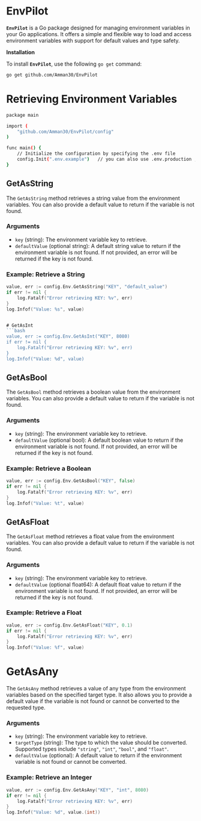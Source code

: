 # EnvPilot

**`EnvPilot`** is a Go package designed for managing environment variables in your Go applications. It offers a simple and flexible way to load and access environment variables with support for default values and type safety.

**Installation**

To install **`EnvPilot`**, use the following `go get` command:

```sh
go get github.com/Amman30/EnvPilot
```

# Retrieving Environment Variables
```bash
package main

import (
	"github.com/Amman30/EnvPilot/config"
)

func main() {
	// Initialize the configuration by specifying the .env file
	config.Init(".env.example")   // you can also use .env.production , if not provided .env is default value
}
```


## GetAsString

The `GetAsString` method retrieves a string value from the environment variables. You can also provide a default value to return if the variable is not found.

### Arguments
- `key` (string): The environment variable key to retrieve.
- `defaultValue` (optional string): A default string value to return if the environment variable is not found. If not provided, an error will be returned if the key is not found.

### Example: Retrieve a String

```go
value, err := config.Env.GetAsString("KEY", "default_value")
if err != nil {
	log.Fatalf("Error retrieving KEY: %v", err)
}
log.Infof("Value: %s", value)


# GetAsInt
```bash
value, err := config.Env.GetAsInt("KEY", 8080)
if err != nil {
	log.Fatalf("Error retrieving KEY: %v", err)
}
log.Infof("Value: %d", value)

```

## GetAsBool

The `GetAsBool` method retrieves a boolean value from the environment variables. You can also provide a default value to return if the variable is not found.

### Arguments
- `key` (string): The environment variable key to retrieve.
- `defaultValue` (optional bool): A default boolean value to return if the environment variable is not found. If not provided, an error will be returned if the key is not found.

### Example: Retrieve a Boolean

```go
value, err := config.Env.GetAsBool("KEY", false)
if err != nil {
	log.Fatalf("Error retrieving KEY: %v", err)
}
log.Infof("Value: %t", value)
```

## GetAsFloat

The `GetAsFloat` method retrieves a float value from the environment variables. You can also provide a default value to return if the variable is not found.

### Arguments
- `key` (string): The environment variable key to retrieve.
- `defaultValue` (optional float64): A default float value to return if the environment variable is not found. If not provided, an error will be returned if the key is not found.

### Example: Retrieve a Float

```go
value, err := config.Env.GetAsFloat("KEY", 0.1)
if err != nil {
	log.Fatalf("Error retrieving KEY: %v", err)
}
log.Infof("Value: %f", value)
```
# GetAsAny

The `GetAsAny` method retrieves a value of any type from the environment variables based on the specified target type. It also allows you to provide a default value if the variable is not found or cannot be converted to the requested type.

### Arguments
- `key` (string): The environment variable key to retrieve.
- `targetType` (string): The type to which the value should be converted. Supported types include `"string"`, `"int"`, `"bool"`, and `"float"`.
- `defaultValue` (optional): A default value to return if the environment variable is not found or cannot be converted.

### Example: Retrieve an Integer

```go
value, err := config.Env.GetAsAny("KEY", "int", 8080)
if err != nil {
	log.Fatalf("Error retrieving KEY: %v", err)
}
log.Infof("Value: %d", value.(int))

